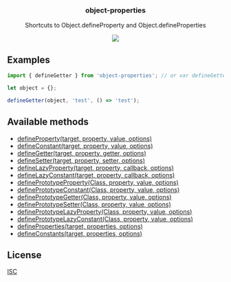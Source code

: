 <h3 align="center">
  object-properties
</h3>

<p align="center">
  Shortcuts to Object.defineProperty and Object.defineProperties
</p>

<p align="center">
  <a href="https://npmjs.org/package/object-properties"><img src="https://img.shields.io/npm/v/object-properties.svg?style=flat-square"></a>
</p>

## Examples

```js
import { defineGetter } from 'object-properties'; // or var defineGetter = require('object-properties').defineGetter;

let object = {};

defineGetter(object, 'test', () => 'test');
```

## Available methods

- [defineProperty(target, property, value, options)](http://christophehurpeau.github.io/object-properties/docs/function/index.html#static-function-defineProperty)
- [defineConstant(target, property, value, options)](http://christophehurpeau.github.io/object-properties/docs/function/index.html#static-function-defineConstant)
- [defineGetter(target, property, getter, options)](http://christophehurpeau.github.io/object-properties/docs/function/index.html#static-function-defineGetter)
- [defineSetter(target, property, setter, options)](http://christophehurpeau.github.io/object-properties/docs/function/index.html#static-function-defineSetter)
- [defineLazyProperty(target, property, callback, options)](http://christophehurpeau.github.io/object-properties/docs/function/index.html#static-function-defineLazyProperty)
- [defineLazyConstant(target, property, callback, options)](http://christophehurpeau.github.io/object-properties/docs/function/index.html#static-function-defineLazyConstant)
- [definePrototypeProperty(Class, property, value, options)](http://christophehurpeau.github.io/object-properties/docs/function/index.html#static-function-definePrototypeProperty)
- [definePrototypeConstant(Class, property, value, options)](http://christophehurpeau.github.io/object-properties/docs/function/index.html#static-function-definePrototypeConstant)
- [definePrototypeGetter(Class, property, value, options)](http://christophehurpeau.github.io/object-properties/docs/function/index.html#static-function-definePrototypeGetter)
- [definePrototypeSetter(Class, property, value, options)](http://christophehurpeau.github.io/object-properties/docs/function/index.html#static-function-definePrototypeSetter)
- [definePrototypeLazyProperty(Class, property, value, options)](http://christophehurpeau.github.io/object-properties/docs/function/index.html#static-function-definePrototypeLazyProperty)
- [definePrototypeLazyConstant(Class, property, value, options)](http://christophehurpeau.github.io/object-properties/docs/function/index.html#static-function-definePrototypeLazyConstant)
- [defineProperties(target, properties, options)](http://christophehurpeau.github.io/object-properties/docs/function/index.html#static-function-defineProperties)
- [defineConstants(target, properties, options)](http://christophehurpeau.github.io/object-properties/docs/function/index.html#static-function-defineConstants)

## License

[ISC](https://github.com/christophehurpeau/object-properties/blob/master/LICENSE)
